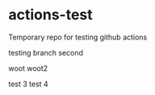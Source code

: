 # actions-test
Temporary repo for testing github actions 

testing branch second

woot woot2

test 3
test 4

